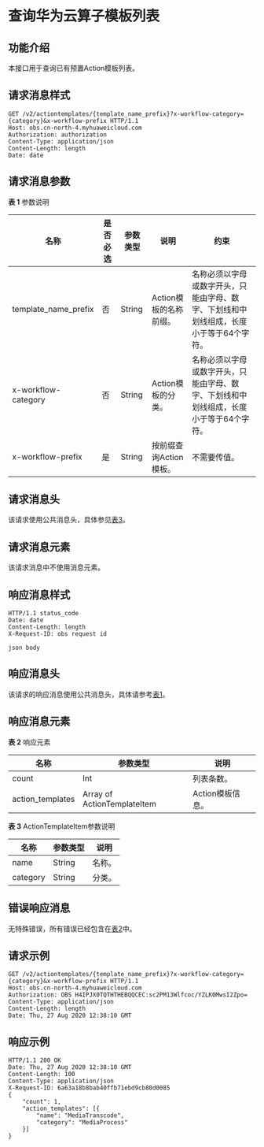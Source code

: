 # 查询华为云算子模板列表<a name="obs_04_0134"></a>

## 功能介绍<a name="section75005621314"></a>

本接口用于查询已有预置Action模板列表。

## 请求消息样式<a name="section1269151616216"></a>

```
GET /v2/actiontemplates/{template_name_prefix}?x-workflow-category={category}&x-workflow-prefix HTTP/1.1
Host: obs.cn-north-4.myhuaweicloud.com 
Authorization: authorization
Content-Type: application/json
Content-Length: length
Date: date
```

## 请求消息参数<a name="section550318615136"></a>

**表 1**  参数说明

|名称|是否必选|参数类型|说明|约束|
|--|--|--|--|--|
|template_name_prefix|否|String|Action模板的名称前缀。|名称必须以字母或数字开头，只能由字母、数字、下划线和中划线组成，长度小于等于64个字符。|
|x-workflow-category|否|String|Action模板的分类。|名称必须以字母或数字开头，只能由字母、数字、下划线和中划线组成，长度小于等于64个字符。|
|x-workflow-prefix|是|String|按前缀查询Action模板。|不需要传值。|


## 请求消息头<a name="section742141334119"></a>

该请求使用公共消息头，具体参见[表3](构造请求.md#table25197309)。

## 请求消息元素<a name="section328020178411"></a>

该请求消息中不使用消息元素。

## 响应消息样式<a name="section1621418229411"></a>

```
HTTP/1.1 status_code 
Date: date 
Content-Length: length 
X-Request-ID: obs request id

json body
```

## 响应消息头<a name="section860418331331"></a>

该请求的响应消息使用公共消息头，具体请参考[表1](返回结果.md#d0e686)。

## 响应消息元素<a name="section17620036739"></a>

**表 2**  响应元素

|名称|参数类型|说明|
|--|--|--|
|count|Int|列表条数。|
|action_templates|Array of ActionTemplateItem|Action模板信息。|


**表 3**  ActionTemplateItem参数说明

|名称|参数类型|说明|
|--|--|--|
|name|String|名称。|
|category|String|分类。|


## 错误响应消息<a name="section7764153911311"></a>

无特殊错误，所有错误已经包含在[表2](错误码.md#d0e843)中。

## 请求示例<a name="section164326442030"></a>

```
GET /v2/actiontemplates/{template_name_prefix}?x-workflow-category={category}&x-workflow-prefix HTTP/1.1
Host: obs.cn-north-4.myhuaweicloud.com 
Authorization: OBS H4IPJX0TQTHTHEBQQCEC:sc2PM13Wlfcoc/YZLK0MwsI2Zpo=
Content-Type: application/json
Content-Length: length
Date: Thu, 27 Aug 2020 12:38:10 GMT
```

## 响应示例<a name="section145191611316"></a>

```
HTTP/1.1 200 OK 
Date: Thu, 27 Aug 2020 12:38:10 GMT 
Content-Length: 100
Content-Type: application/json
X-Request-ID: 6a63a18b8bab40ffb71ebd9cb80d0085
{
    "count": 1,
    "action_templates": [{
        "name": "MediaTranscode",
        "category": "MediaProcess"
    }]
}
```


